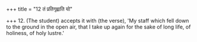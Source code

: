 +++
title = "12 तं प्रतिगृह्णाति यो"

+++
12. (The student) accepts it with (the verse), 'My staff which fell down to the ground in the open air, that I take up again for the sake of long life, of holiness, of holy lustre.'
